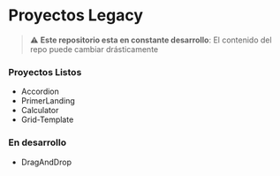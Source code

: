 # Proyectos Legacy
> :warning: **Este repositorio esta en constante desarrollo**: El contenido del repo puede cambiar drásticamente
### Proyectos Listos
* Accordion
* PrimerLanding
* Calculator
* Grid-Template


###  En desarrollo
* DragAndDrop
